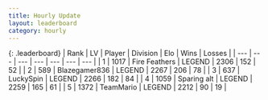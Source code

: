 ```yaml
---
title: Hourly Update
layout: leaderboard
category: hourly
---
```


{: .leaderboard}
| Rank | LV | Player | Division | Elo | Wins | Losses |
| --- | --- | --- | --- | --- | --- | --- |
| <span data-change="0">1</span> | 1017 | <span title="ID: 357425">Fire Feathers</span> | LEGEND | <span data-change="0">2306</span> | <span data-change="0">152</span> | <span data-change="0">52</span> |
| <span data-change="2">2</span> | 589 | <span title="ID: 454722">Blazegamer836</span> | LEGEND | <span data-change="16">2267</span> | <span data-change="3">206</span> | <span data-change="0">78</span> |
| <span data-change="-1">3</span> | 637 | <span title="ID: 498412">LuckySpin</span> | LEGEND | <span data-change="0">2266</span> | <span data-change="0">182</span> | <span data-change="0">84</span> |
| <span data-change="-1">4</span> | 1059 | <span title="ID: 203132">Sparing alt</span> | LEGEND | <span data-change="0">2259</span> | <span data-change="0">165</span> | <span data-change="0">61</span> |
| <span data-change="0">5</span> | 1372 | <span title="ID: 164871">TeamMario</span> | LEGEND | <span data-change="0">2212</span> | <span data-change="0">90</span> | <span data-change="0">19</span> |